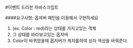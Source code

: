#이벤트 드리븐 자바스크립트

####요구사항: 옵져버 패턴을 이용해서 구현하세요

1. (ex. Color : red)라는 상태를 가지고있는 객체
2. 그 상태를 바라보고있는 옵저버 
3. Color이 바뀌었을때 옵저버가 캐치를하여 상자 색상을 바꿔준다.


